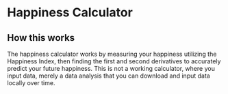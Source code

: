 # Happiness Calculator
## How this works
The happiness calculator works by measuring your happiness utilizing the Happiness Index, then finding the first and second derivatives to accurately predict your future happiness. This is not a working calculator, where you input data, merely a data analysis that you can download and input data locally over time.
